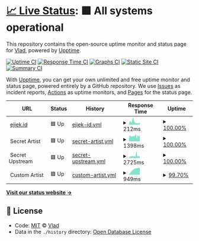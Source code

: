 # [📈 Live Status](https://status.ejiek.com): <!--live status--> **🟩 All systems operational**

This repository contains the open-source uptime monitor and status page for [Vlad](https://ejiek.com), powered by [Upptime](https://github.com/upptime/upptime).

[![Uptime CI](https://github.com/koj-co/upptime/workflows/Uptime%20CI/badge.svg)](https://github.com/koj-co/upptime/actions?query=workflow%3A%22Uptime+CI%22)
[![Response Time CI](https://github.com/koj-co/upptime/workflows/Response%20Time%20CI/badge.svg)](https://github.com/koj-co/upptime/actions?query=workflow%3A%22Response+Time+CI%22)
[![Graphs CI](https://github.com/koj-co/upptime/workflows/Graphs%20CI/badge.svg)](https://github.com/koj-co/upptime/actions?query=workflow%3A%22Graphs+CI%22)
[![Static Site CI](https://github.com/koj-co/upptime/workflows/Static%20Site%20CI/badge.svg)](https://github.com/koj-co/upptime/actions?query=workflow%3A%22Static+Site+CI%22)
[![Summary CI](https://github.com/koj-co/upptime/workflows/Summary%20CI/badge.svg)](https://github.com/koj-co/upptime/actions?query=workflow%3A%22Summary+CI%22)

With [Upptime](https://upptime.js.org), you can get your own unlimited and free uptime monitor and status page, powered entirely by a GitHub repository. We use [Issues](https://github.com/ejiek/status/issues) as incident reports, [Actions](https://github.com/ejiek/status/actions) as uptime monitors, and [Pages](https://status.ejiek.com) for the status page.

<!--start: status pages-->
<!-- This summary is generated by Upptime (https://github.com/upptime/upptime) -->
<!-- Do not edit this manually, your changes will be overwritten -->
<!-- prettier-ignore -->
| URL | Status | History | Response Time | Uptime |
| --- | ------ | ------- | ------------- | ------ |
| <img alt="" src="https://icons.duckduckgo.com/ip3/ejiek.id.ico" height="13"> [ejiek.id](https://ejiek.id) | 🟩 Up | [ejiek-id.yml](https://github.com/ejiektpobehuk/status/commits/HEAD/history/ejiek-id.yml) | <details><summary><img alt="Response time graph" src="./graphs/ejiek-id/response-time-week.png" height="20"> 212ms</summary><br><a href="https://status.ejiek.com/history/ejiek-id"><img alt="Response time 192" src="https://img.shields.io/endpoint?url=https%3A%2F%2Fraw.githubusercontent.com%2Fejiektpobehuk%2Fstatus%2FHEAD%2Fapi%2Fejiek-id%2Fresponse-time.json"></a><br><a href="https://status.ejiek.com/history/ejiek-id"><img alt="24-hour response time 154" src="https://img.shields.io/endpoint?url=https%3A%2F%2Fraw.githubusercontent.com%2Fejiektpobehuk%2Fstatus%2FHEAD%2Fapi%2Fejiek-id%2Fresponse-time-day.json"></a><br><a href="https://status.ejiek.com/history/ejiek-id"><img alt="7-day response time 212" src="https://img.shields.io/endpoint?url=https%3A%2F%2Fraw.githubusercontent.com%2Fejiektpobehuk%2Fstatus%2FHEAD%2Fapi%2Fejiek-id%2Fresponse-time-week.json"></a><br><a href="https://status.ejiek.com/history/ejiek-id"><img alt="30-day response time 217" src="https://img.shields.io/endpoint?url=https%3A%2F%2Fraw.githubusercontent.com%2Fejiektpobehuk%2Fstatus%2FHEAD%2Fapi%2Fejiek-id%2Fresponse-time-month.json"></a><br><a href="https://status.ejiek.com/history/ejiek-id"><img alt="1-year response time 192" src="https://img.shields.io/endpoint?url=https%3A%2F%2Fraw.githubusercontent.com%2Fejiektpobehuk%2Fstatus%2FHEAD%2Fapi%2Fejiek-id%2Fresponse-time-year.json"></a></details> | <details><summary><a href="https://status.ejiek.com/history/ejiek-id">100.00%</a></summary><a href="https://status.ejiek.com/history/ejiek-id"><img alt="All-time uptime 100.00%" src="https://img.shields.io/endpoint?url=https%3A%2F%2Fraw.githubusercontent.com%2Fejiektpobehuk%2Fstatus%2FHEAD%2Fapi%2Fejiek-id%2Fuptime.json"></a><br><a href="https://status.ejiek.com/history/ejiek-id"><img alt="24-hour uptime 100.00%" src="https://img.shields.io/endpoint?url=https%3A%2F%2Fraw.githubusercontent.com%2Fejiektpobehuk%2Fstatus%2FHEAD%2Fapi%2Fejiek-id%2Fuptime-day.json"></a><br><a href="https://status.ejiek.com/history/ejiek-id"><img alt="7-day uptime 100.00%" src="https://img.shields.io/endpoint?url=https%3A%2F%2Fraw.githubusercontent.com%2Fejiektpobehuk%2Fstatus%2FHEAD%2Fapi%2Fejiek-id%2Fuptime-week.json"></a><br><a href="https://status.ejiek.com/history/ejiek-id"><img alt="30-day uptime 100.00%" src="https://img.shields.io/endpoint?url=https%3A%2F%2Fraw.githubusercontent.com%2Fejiektpobehuk%2Fstatus%2FHEAD%2Fapi%2Fejiek-id%2Fuptime-month.json"></a><br><a href="https://status.ejiek.com/history/ejiek-id"><img alt="1-year uptime 100.00%" src="https://img.shields.io/endpoint?url=https%3A%2F%2Fraw.githubusercontent.com%2Fejiektpobehuk%2Fstatus%2FHEAD%2Fapi%2Fejiek-id%2Fuptime-year.json"></a></details>
| <img alt="" src="https://icons.duckduckgo.com/ip3/null.ico" height="13"> Secret Artist | 🟩 Up | [secret-artist.yml](https://github.com/ejiektpobehuk/status/commits/HEAD/history/secret-artist.yml) | <details><summary><img alt="Response time graph" src="./graphs/secret-artist/response-time-week.png" height="20"> 1398ms</summary><br><a href="https://status.ejiek.com/history/secret-artist"><img alt="Response time 1596" src="https://img.shields.io/endpoint?url=https%3A%2F%2Fraw.githubusercontent.com%2Fejiektpobehuk%2Fstatus%2FHEAD%2Fapi%2Fsecret-artist%2Fresponse-time.json"></a><br><a href="https://status.ejiek.com/history/secret-artist"><img alt="24-hour response time 1618" src="https://img.shields.io/endpoint?url=https%3A%2F%2Fraw.githubusercontent.com%2Fejiektpobehuk%2Fstatus%2FHEAD%2Fapi%2Fsecret-artist%2Fresponse-time-day.json"></a><br><a href="https://status.ejiek.com/history/secret-artist"><img alt="7-day response time 1398" src="https://img.shields.io/endpoint?url=https%3A%2F%2Fraw.githubusercontent.com%2Fejiektpobehuk%2Fstatus%2FHEAD%2Fapi%2Fsecret-artist%2Fresponse-time-week.json"></a><br><a href="https://status.ejiek.com/history/secret-artist"><img alt="30-day response time 1339" src="https://img.shields.io/endpoint?url=https%3A%2F%2Fraw.githubusercontent.com%2Fejiektpobehuk%2Fstatus%2FHEAD%2Fapi%2Fsecret-artist%2Fresponse-time-month.json"></a><br><a href="https://status.ejiek.com/history/secret-artist"><img alt="1-year response time 1596" src="https://img.shields.io/endpoint?url=https%3A%2F%2Fraw.githubusercontent.com%2Fejiektpobehuk%2Fstatus%2FHEAD%2Fapi%2Fsecret-artist%2Fresponse-time-year.json"></a></details> | <details><summary><a href="https://status.ejiek.com/history/secret-artist">100.00%</a></summary><a href="https://status.ejiek.com/history/secret-artist"><img alt="All-time uptime 99.95%" src="https://img.shields.io/endpoint?url=https%3A%2F%2Fraw.githubusercontent.com%2Fejiektpobehuk%2Fstatus%2FHEAD%2Fapi%2Fsecret-artist%2Fuptime.json"></a><br><a href="https://status.ejiek.com/history/secret-artist"><img alt="24-hour uptime 100.00%" src="https://img.shields.io/endpoint?url=https%3A%2F%2Fraw.githubusercontent.com%2Fejiektpobehuk%2Fstatus%2FHEAD%2Fapi%2Fsecret-artist%2Fuptime-day.json"></a><br><a href="https://status.ejiek.com/history/secret-artist"><img alt="7-day uptime 100.00%" src="https://img.shields.io/endpoint?url=https%3A%2F%2Fraw.githubusercontent.com%2Fejiektpobehuk%2Fstatus%2FHEAD%2Fapi%2Fsecret-artist%2Fuptime-week.json"></a><br><a href="https://status.ejiek.com/history/secret-artist"><img alt="30-day uptime 100.00%" src="https://img.shields.io/endpoint?url=https%3A%2F%2Fraw.githubusercontent.com%2Fejiektpobehuk%2Fstatus%2FHEAD%2Fapi%2Fsecret-artist%2Fuptime-month.json"></a><br><a href="https://status.ejiek.com/history/secret-artist"><img alt="1-year uptime 99.95%" src="https://img.shields.io/endpoint?url=https%3A%2F%2Fraw.githubusercontent.com%2Fejiektpobehuk%2Fstatus%2FHEAD%2Fapi%2Fsecret-artist%2Fuptime-year.json"></a></details>
| <img alt="" src="https://icons.duckduckgo.com/ip3/null.ico" height="13"> Secret Upstream | 🟩 Up | [secret-upstream.yml](https://github.com/ejiektpobehuk/status/commits/HEAD/history/secret-upstream.yml) | <details><summary><img alt="Response time graph" src="./graphs/secret-upstream/response-time-week.png" height="20"> 2725ms</summary><br><a href="https://status.ejiek.com/history/secret-upstream"><img alt="Response time 2199" src="https://img.shields.io/endpoint?url=https%3A%2F%2Fraw.githubusercontent.com%2Fejiektpobehuk%2Fstatus%2FHEAD%2Fapi%2Fsecret-upstream%2Fresponse-time.json"></a><br><a href="https://status.ejiek.com/history/secret-upstream"><img alt="24-hour response time 2349" src="https://img.shields.io/endpoint?url=https%3A%2F%2Fraw.githubusercontent.com%2Fejiektpobehuk%2Fstatus%2FHEAD%2Fapi%2Fsecret-upstream%2Fresponse-time-day.json"></a><br><a href="https://status.ejiek.com/history/secret-upstream"><img alt="7-day response time 2725" src="https://img.shields.io/endpoint?url=https%3A%2F%2Fraw.githubusercontent.com%2Fejiektpobehuk%2Fstatus%2FHEAD%2Fapi%2Fsecret-upstream%2Fresponse-time-week.json"></a><br><a href="https://status.ejiek.com/history/secret-upstream"><img alt="30-day response time 2186" src="https://img.shields.io/endpoint?url=https%3A%2F%2Fraw.githubusercontent.com%2Fejiektpobehuk%2Fstatus%2FHEAD%2Fapi%2Fsecret-upstream%2Fresponse-time-month.json"></a><br><a href="https://status.ejiek.com/history/secret-upstream"><img alt="1-year response time 2199" src="https://img.shields.io/endpoint?url=https%3A%2F%2Fraw.githubusercontent.com%2Fejiektpobehuk%2Fstatus%2FHEAD%2Fapi%2Fsecret-upstream%2Fresponse-time-year.json"></a></details> | <details><summary><a href="https://status.ejiek.com/history/secret-upstream">100.00%</a></summary><a href="https://status.ejiek.com/history/secret-upstream"><img alt="All-time uptime 100.00%" src="https://img.shields.io/endpoint?url=https%3A%2F%2Fraw.githubusercontent.com%2Fejiektpobehuk%2Fstatus%2FHEAD%2Fapi%2Fsecret-upstream%2Fuptime.json"></a><br><a href="https://status.ejiek.com/history/secret-upstream"><img alt="24-hour uptime 100.00%" src="https://img.shields.io/endpoint?url=https%3A%2F%2Fraw.githubusercontent.com%2Fejiektpobehuk%2Fstatus%2FHEAD%2Fapi%2Fsecret-upstream%2Fuptime-day.json"></a><br><a href="https://status.ejiek.com/history/secret-upstream"><img alt="7-day uptime 100.00%" src="https://img.shields.io/endpoint?url=https%3A%2F%2Fraw.githubusercontent.com%2Fejiektpobehuk%2Fstatus%2FHEAD%2Fapi%2Fsecret-upstream%2Fuptime-week.json"></a><br><a href="https://status.ejiek.com/history/secret-upstream"><img alt="30-day uptime 100.00%" src="https://img.shields.io/endpoint?url=https%3A%2F%2Fraw.githubusercontent.com%2Fejiektpobehuk%2Fstatus%2FHEAD%2Fapi%2Fsecret-upstream%2Fuptime-month.json"></a><br><a href="https://status.ejiek.com/history/secret-upstream"><img alt="1-year uptime 100.00%" src="https://img.shields.io/endpoint?url=https%3A%2F%2Fraw.githubusercontent.com%2Fejiektpobehuk%2Fstatus%2FHEAD%2Fapi%2Fsecret-upstream%2Fuptime-year.json"></a></details>
| <img alt="" src="https://icons.duckduckgo.com/ip3/null.ico" height="13"> Custom Artist | 🟩 Up | [custom-artist.yml](https://github.com/ejiektpobehuk/status/commits/HEAD/history/custom-artist.yml) | <details><summary><img alt="Response time graph" src="./graphs/custom-artist/response-time-week.png" height="20"> 949ms</summary><br><a href="https://status.ejiek.com/history/custom-artist"><img alt="Response time 949" src="https://img.shields.io/endpoint?url=https%3A%2F%2Fraw.githubusercontent.com%2Fejiektpobehuk%2Fstatus%2FHEAD%2Fapi%2Fcustom-artist%2Fresponse-time.json"></a><br><a href="https://status.ejiek.com/history/custom-artist"><img alt="24-hour response time 958" src="https://img.shields.io/endpoint?url=https%3A%2F%2Fraw.githubusercontent.com%2Fejiektpobehuk%2Fstatus%2FHEAD%2Fapi%2Fcustom-artist%2Fresponse-time-day.json"></a><br><a href="https://status.ejiek.com/history/custom-artist"><img alt="7-day response time 949" src="https://img.shields.io/endpoint?url=https%3A%2F%2Fraw.githubusercontent.com%2Fejiektpobehuk%2Fstatus%2FHEAD%2Fapi%2Fcustom-artist%2Fresponse-time-week.json"></a><br><a href="https://status.ejiek.com/history/custom-artist"><img alt="30-day response time 949" src="https://img.shields.io/endpoint?url=https%3A%2F%2Fraw.githubusercontent.com%2Fejiektpobehuk%2Fstatus%2FHEAD%2Fapi%2Fcustom-artist%2Fresponse-time-month.json"></a><br><a href="https://status.ejiek.com/history/custom-artist"><img alt="1-year response time 949" src="https://img.shields.io/endpoint?url=https%3A%2F%2Fraw.githubusercontent.com%2Fejiektpobehuk%2Fstatus%2FHEAD%2Fapi%2Fcustom-artist%2Fresponse-time-year.json"></a></details> | <details><summary><a href="https://status.ejiek.com/history/custom-artist">99.70%</a></summary><a href="https://status.ejiek.com/history/custom-artist"><img alt="All-time uptime 99.70%" src="https://img.shields.io/endpoint?url=https%3A%2F%2Fraw.githubusercontent.com%2Fejiektpobehuk%2Fstatus%2FHEAD%2Fapi%2Fcustom-artist%2Fuptime.json"></a><br><a href="https://status.ejiek.com/history/custom-artist"><img alt="24-hour uptime 99.59%" src="https://img.shields.io/endpoint?url=https%3A%2F%2Fraw.githubusercontent.com%2Fejiektpobehuk%2Fstatus%2FHEAD%2Fapi%2Fcustom-artist%2Fuptime-day.json"></a><br><a href="https://status.ejiek.com/history/custom-artist"><img alt="7-day uptime 99.70%" src="https://img.shields.io/endpoint?url=https%3A%2F%2Fraw.githubusercontent.com%2Fejiektpobehuk%2Fstatus%2FHEAD%2Fapi%2Fcustom-artist%2Fuptime-week.json"></a><br><a href="https://status.ejiek.com/history/custom-artist"><img alt="30-day uptime 99.70%" src="https://img.shields.io/endpoint?url=https%3A%2F%2Fraw.githubusercontent.com%2Fejiektpobehuk%2Fstatus%2FHEAD%2Fapi%2Fcustom-artist%2Fuptime-month.json"></a><br><a href="https://status.ejiek.com/history/custom-artist"><img alt="1-year uptime 99.70%" src="https://img.shields.io/endpoint?url=https%3A%2F%2Fraw.githubusercontent.com%2Fejiektpobehuk%2Fstatus%2FHEAD%2Fapi%2Fcustom-artist%2Fuptime-year.json"></a></details>

<!--end: status pages-->

[**Visit our status website →**](https://status.ejiek.com)

## 📄 License

- Code: [MIT](./LICENSE) © [Vlad](https://ejiek.com)
- Data in the `./history` directory: [Open Database License](https://opendatacommons.org/licenses/odbl/1-0/)
